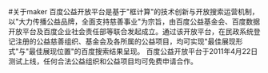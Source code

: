 #关于maker
百度公益开放平台是基于"框计算"的技术创新与开放搜索运营机制，以"大力传播公益品牌，全面支持慈善事业"为宗旨，由百度公益基金会、百度数据开放平台及百度企业社会责任部等联合发起成立。通过该开放平台，在民政系统登记注册的公益慈善组织、基金会及各所属的公益项目，均可实现"最佳展现形式"与"最佳展现位置"的百度搜索结果呈现。 
百度公益开放平台于2011年4月22日测试上线，任何合法公益组织和公益项目均可免费申请合作。
